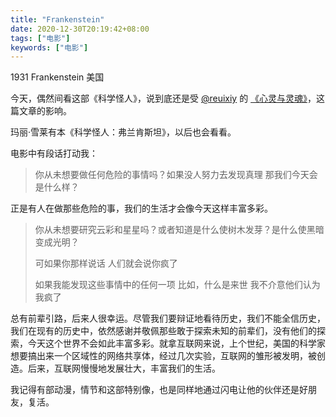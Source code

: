 ```yaml
---
title: "Frankenstein"
date: 2020-12-30T20:19:42+08:00
tags: ["电影"]
keywords: ["电影"]
---
```


1931 Frankenstein 美国

今天，偶然间看这部《科学怪人》，说到底还是受 [@reuixiy](https://github.com/reuixiy) 的 [《心灵与灵魂》](https://io-oi.me/life/heart-and-spirit/)，这篇文章的影响。

玛丽·雪莱有本《科学怪人：弗兰肯斯坦》，以后也会看看。

电影中有段话打动我：

> 你从未想要做任何危险的事情吗？如果没人努力去发现真理 那我们今天会是什么样？

正是有人在做那些危险的事，我们的生活才会像今天这样丰富多彩。

> 你从未想要研究云彩和星星吗？或者知道是什么使树木发芽？是什么使黑暗变成光明？
>
> 可如果你那样说话 人们就会说你疯了
>
> 如果我能发现这些事情中的任何一项 比如，什么是来世 我不介意他们认为我疯了

总有前辈引路，后来人很幸运。尽管我们要辩证地看待历史，我们不能全信历史，我们在现有的历史中，依然感谢并敬佩那些敢于探索未知的前辈们，没有他们的探索，今天这个世界不会如此丰富多彩。就拿互联网来说，上个世纪，美国的科学家想要搞出来一个区域性的网络共享体，经过几次实验，互联网的雏形被发明，被创造。后来，互联网慢慢地发展壮大，丰富我们的生活。

我记得有部动漫，情节和这部特别像，也是同样地通过闪电让他的伙伴还是好朋友，复活。
